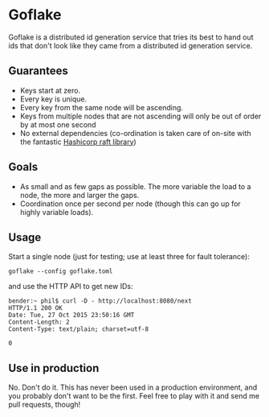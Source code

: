 # Goflake

Goflake is a distributed id generation service that tries its best to hand out
ids that don't look like they came from a distributed id generation service.

## Guarantees

* Keys start at zero.
* Every key is unique.
* Every key from the same node will be ascending.
* Keys from multiple nodes that are not ascending will only be out of order by
  at most one second
* No external dependencies (co-ordination is taken care of on-site with the
  fantastic [Hashicorp raft library](https://github.com/hashicorp/raft))

## Goals

* As small and as few gaps as possible. The more variable the load to a node,
  the more and larger the gaps.
* Coordination once per second per node (though this can go up for highly
  variable loads).

## Usage

Start a single node (just for testing; use at least three for fault tolerance):

    goflake --config goflake.toml

and use the HTTP API to get new IDs:

    bender:~ phil$ curl -D - http://localhost:8080/next
    HTTP/1.1 200 OK
    Date: Tue, 27 Oct 2015 23:50:16 GMT
    Content-Length: 2
    Content-Type: text/plain; charset=utf-8

    0

## Use in production

No. Don't do it. This has never been used in a production environment, and you
probably don't want to be the first. Feel free to play with it and send me pull
requests, though!
